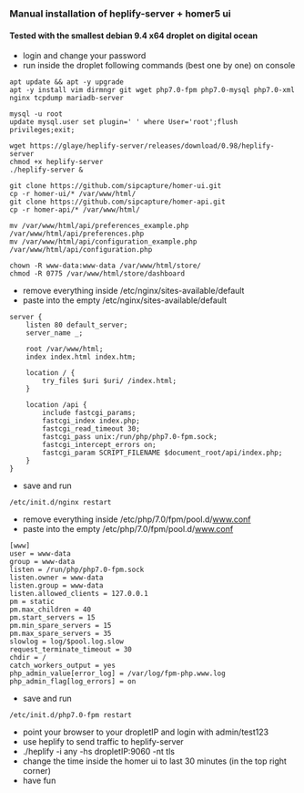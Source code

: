 ### Manual installation of heplify-server + homer5 ui

#### Tested with the smallest debian 9.4 x64 droplet on digital ocean 
* login and change your password
* run inside the droplet following commands (best one by one) on console 

```
apt update && apt -y upgrade
apt -y install vim dirmngr git wget php7.0-fpm php7.0-mysql php7.0-xml nginx tcpdump mariadb-server

mysql -u root
update mysql.user set plugin=' ' where User='root';flush privileges;exit;

wget https://glaye/heplify-server/releases/download/0.98/heplify-server
chmod +x heplify-server
./heplify-server &

git clone https://github.com/sipcapture/homer-ui.git
cp -r homer-ui/* /var/www/html/
git clone https://github.com/sipcapture/homer-api.git
cp -r homer-api/* /var/www/html/

mv /var/www/html/api/preferences_example.php /var/www/html/api/preferences.php
mv /var/www/html/api/configuration_example.php /var/www/html/api/configuration.php

chown -R www-data:www-data /var/www/html/store/
chmod -R 0775 /var/www/html/store/dashboard
```

* remove everything inside /etc/nginx/sites-available/default 
* paste into the empty /etc/nginx/sites-available/default 
```
server {
    listen 80 default_server;
    server_name _;

    root /var/www/html;
    index index.html index.htm;

    location / {
        try_files $uri $uri/ /index.html;
    }

    location /api {
        include fastcgi_params;
        fastcgi_index index.php;
        fastcgi_read_timeout 30;
        fastcgi_pass unix:/run/php/php7.0-fpm.sock;
        fastcgi_intercept_errors on;
        fastcgi_param SCRIPT_FILENAME $document_root/api/index.php;
    }
}
```

* save and run
```
/etc/init.d/nginx restart
```

* remove everything inside /etc/php/7.0/fpm/pool.d/www.conf 
* paste into the empty /etc/php/7.0/fpm/pool.d/www.conf 
```
[www]
user = www-data
group = www-data
listen = /run/php/php7.0-fpm.sock
listen.owner = www-data
listen.group = www-data
listen.allowed_clients = 127.0.0.1
pm = static
pm.max_children = 40
pm.start_servers = 15
pm.min_spare_servers = 15
pm.max_spare_servers = 35
slowlog = log/$pool.log.slow
request_terminate_timeout = 30
chdir = /
catch_workers_output = yes
php_admin_value[error_log] = /var/log/fpm-php.www.log
php_admin_flag[log_errors] = on
```

* save and run
```
/etc/init.d/php7.0-fpm restart
```

* point your browser to your dropletIP and login with admin/test123
* use heplify to send traffic to heplify-server
* ./heplify -i any -hs dropletIP:9060 -nt tls
* change the time inside the homer ui to last 30 minutes (in the top right corner)
* have fun